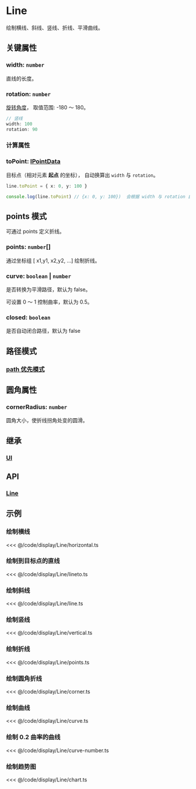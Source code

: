 <script setup>
import Case from '/component/Case.vue'
</script>

# Line

绘制横线、斜线、竖线、折线、平滑曲线。

<case name="Line" editor=false></case>

## 关键属性

### width: `number`

直线的长度。

### rotation: `number`

[旋转角度](../interface/math/Math#rotation)， 取值范围: -180 ～ 180。

```ts
// 竖线
width: 100
rotation: 90
```

### 计算属性

### toPoint: [IPointData](../interface/math/Math#ipointdata)

目标点（相对元素 **起点** 的坐标）， 自动换算出 `width` 与 `rotation`。

```ts
line.toPoint = { x: 0, y: 100 }

console.log(line.toPoint) // {x: 0, y: 100})  会根据 width 与 rotation 自动换算
```

## points 模式

可通过 points 定义折线。

### points: `number`[]

通过坐标组 [ x1,y1, x2,y2, ...] 绘制折线。

### curve: `boolean` | `number`

是否转换为平滑路径，默认为 false。

可设置 0 ～ 1 控制曲率，默认为 0.5。

### closed: `boolean`

是否自动闭合路径，默认为 false

## 路径模式

### [path 优先模式](/reference/property/path.md)

## 圆角属性

### cornerRadius: `number`

圆角大小，使折线拐角处变的圆滑。

## 继承

### [UI](./UI.md)

## API

### [Line](/api/classes/Line.md)

## 示例

<case name="Line" index=0 editor=false></case>

### 绘制横线

<<< @/code/display/Line/horizontal.ts

<case name="Line" x = 5 index=1 editor=false></case>

### 绘制到目标点的直线

<<< @/code/display/Line/lineto.ts

<case name="Line" x = 5 index=2 editor=false></case>

### 绘制斜线

<<< @/code/display/Line/line.ts

<case name="Line" x = 5 index=6 editor=false></case>

### 绘制竖线

<<< @/code/display/Line/vertical.ts

<case name="Line" x = 5 index=8 editor=false></case>

### 绘制折线

<<< @/code/display/Line/points.ts

<case name="Line" x = 5 index=3 editor=false></case>

### 绘制圆角折线

<<< @/code/display/Line/corner.ts

<case name="Line" x = 5 index=4 editor=false></case>

### 绘制曲线

<<< @/code/display/Line/curve.ts

<case name="Line" x = 5 index=7 editor=false></case>

### 绘制 0.2 曲率的曲线

<<< @/code/display/Line/curve-number.ts

<case name="Line" x = 5 index=5 editor=false></case>

### 绘制趋势图

<<< @/code/display/Line/chart.ts
